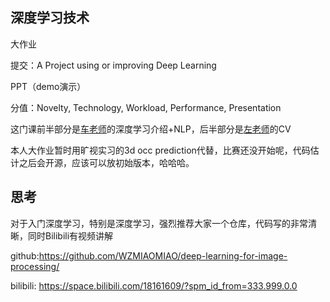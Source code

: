 ## 深度学习技术

大作业

提交：A Project using or improving Deep Learning

PPT（demo演示）

分值：Novelty, Technology, Workload, Performance, Presentation

这门课前半部分是[车老师](https://scholar.google.com/citations?user=SVlQ6IEAAAAJ&hl=en)的深度学习介绍+NLP，后半部分是[左老师](https://scholar.google.com/citations?user=rUOpCEYAAAAJ&hl=en)的CV

本人大作业暂时用旷视实习的3d occ prediction代替，比赛还没开始呢，代码估计之后会开源，应该可以放初始版本，哈哈哈。


## 思考

对于入门深度学习，特别是深度学习，强烈推荐大家一个仓库，代码写的非常清晰，同时Bilibili有视频讲解

github:https://github.com/WZMIAOMIAO/deep-learning-for-image-processing/

bilibili: https://space.bilibili.com/18161609/?spm_id_from=333.999.0.0